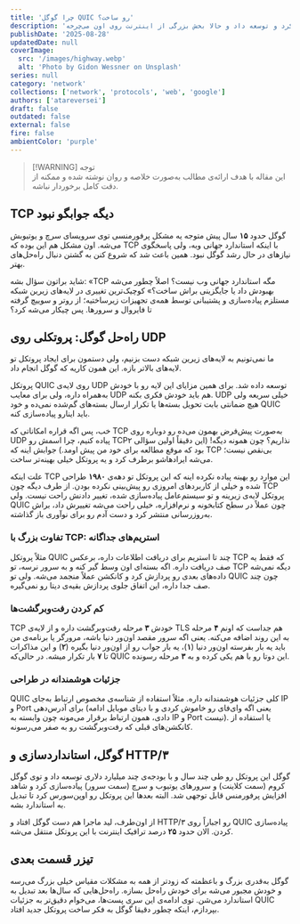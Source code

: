 ```yaml
---
title: 'چرا گوگل QUIC رو ساخت؟'
description: 'داستان پروتکلی که گوگل برای حل مشکلات خودش طراحی کرد و توسعه داد و حالا بخش بزرگی از اینترنت روی اون می‌چرخه'
publishDate: '2025-08-28'
updatedDate: null
coverImage:
  src: '/images/highway.webp'
  alt: 'Photo by Gidon Wessner on Unsplash'
series: null
category: 'network'
collections: ['network', 'protocols', 'web', 'google']
authors: ['atareversei']
draft: false
outdated: false
external: false
fire: false
ambientColor: 'purple'
---
```


> [!WARNING] توجه  
> این مقاله با هدف ارائه‌ی مطالب به‌صورت خلاصه و روان نوشته شده و ممکنه از دقت کامل برخوردار نباشه.

## TCP دیگه جوابگو نبود

گوگل حدود **۱۵** سال پیش متوجه یه مشکل پرفورمنسی توی سرویسای سرچ و یوتیوبش می‌شه. اون مشکل هم این بوده که TCP با اینکه استاندارد جهانی وبه، ولی پاسخگوی نیازهای در حال رشد گوگل نبود. همین باعث شد که شروع کنن به گشتن دنبال راه‌حل‌های بهتر.

شاید براتون سؤال بشه: «TCP مگه استاندارد جهانی وب نیست؟ اصلاً چطور می‌شه بهبودش داد یا جایگزینی براش ساخت؟» کوچیک‌ترین تغییری در لایه‌های زیرین شبکه مستلزم پیاده‌سازی و پشتیبانی توسط همه‌ی تجهیزات زیرساختیه؛ از روتر و سوییچ گرفته تا فایروال و سرورها. پس چیکار می‌شه کرد؟

## راه‌حل گوگل: پروتکلی روی UDP

ما نمی‌تونیم به لایه‌های زیرین شبکه دست بزنیم، ولی دستمون برای ایجاد پروتکل تو لایه‌های بالاتر بازه. این همون کاریه که گوگل انجام داد.

پروتکل QUIC روی لایه‌ی UDP توسعه داده شد. برای همین مزایای این لایه رو با خودش به‌همراه داره، ولی برای معایب UDP هم باید خودش فکری بکنه. UDP خیلی سریعه ولی هیچ ضمانتی بابت تحویل بسته‌ها یا تکرار ارسال بسته‌های گم‌شده نمی‌ده و خود QUIC باید اینارو پیاده‌سازی کنه.

خب، پس اگه قراره امکاناتی که TCP به‌صورت پیش‌فرض بهمون می‌ده رو دوباره روی UDP پیاده کنیم، چرا اسمش رو TCP۲ نذاریم؟ چون همونه دیگه! (این دقیقاً اولین سؤالی بود که موقع مطالعه برای خود من پیش اومد.) جوابش اینه که TCP بی‌نقص نیست؛ می‌شه ایرادهاشو برطرف کرد و یه پروتکل خیلی بهینه‌تر ساخت.

علت اینکه TCP این موارد رو بهینه پیاده نکرده اینه که این پروتکل تو دهه‌ی **۱۹۸۰** طراحی شده و خیلی از کاربردهای امروزی رو پیش‌بینی نکرده بودن. از طرف دیگه چون TCP پروتکل لایه‌ی زیرینه و تو سیستم‌عامل پیاده‌سازی شده، تغییر دادنش راحت نیست. ولی QUIC چون عملاً در سطح کتابخونه و نرم‌افزاره، خیلی راحت می‌شه تغییرش داد، براش به‌روزرسانی منتشر کرد و دست آدم رو برای نوآوری باز گذاشته.

### تفاوت بزرگ با TCP: استریم‌های جداگانه

مثلاً پروتکل QUIC چند تا استریم برای دریافت اطلاعات داره، برعکس TCP که فقط یه صف دریافت داره. اگه بسته‌ای اون وسط گیر کنه و به سرور نرسه، تو TCP دیگه نمی‌شه داده‌های بعدی رو پردازش کرد و کانکشن عملاً منجمد می‌شه. ولی تو QUIC چون چند صف جدا داره، این اتفاق جلوی پردازش بقیه‌ی دیتا رو نمی‌گیره.

### کم کردن رفت‌و‌برگشت‌ها

TCP خودش **۳** مرحله رفت‌وبرگشت داره و از لایه‌ی TLS هم جداست که اونم **۴** مرحله به این روند اضافه می‌کنه. یعنی اگه سرور مقصد اون‌ور دنیا باشه، مرورگر یا برنامه‌ی من باید یه بار بفرسته اون‌ور دنیا (**۱**)، یه بار جواب رو از اون‌ور دنیا بگیره (**۲**) و این مذاکرات تا **۷** بار تکرار میشه. در حالی‌که QUIC این دوتا رو با هم یکی کرده و به **۳** مرحله رسونده.

### جزئیات هوشمندانه در طراحی

QUIC کلی جزئیات هوشمندانه داره. مثلاً استفاده از شناسه‌ی مخصوص ارتباط به‌جای IP و Port برای آدرس‌دهی (یعنی اگه وای‌فای رو خاموش کردی و با دیتای موبایل ادامه دادی، همون ارتباط برقرار می‌مونه چون وابسته به IP و Port نیست). یا استفاده از کانکشن‌های قبلی که رفت‌وبرگشت رو به صفر می‌رسونه.

## گوگل، استانداردسازی و HTTP/۳

گوگل این پروتکل رو طی چند سال و با بودجه‌ی چند میلیارد دلاری توسعه داد و توی گوگل کروم (سمت کلاینت) و سرورهای یوتیوب و سرچ (سمت سرور) پیاده‌سازی کرد و شاهد افزایش پرفورمنس قابل توجهی شد. البته بعدها این پروتکل رو اوپن‌سورس کرد تا تبدیل به استاندارد بشه.

از اون‌طرف، لید ماجرا هم دست گوگل افتاد و HTTP/۳ رو اجباراً روی QUIC پیاده‌سازی کردن. الان حدود **۲۵** درصد ترافیک اینترنت با این پروتکل منتقل می‌شه.

## تیزر قسمت بعدی

گوگل به‌قدری بزرگ و باعظمته که زودتر از همه به مشکلات مقیاس خیلی بزرگ می‌رسه و خودش مجبور می‌شه برای خودش راه‌حل بسازه. راه‌حل‌هایی که سال‌ها بعد تبدیل به استاندارد می‌شن. توی ادامه‌ی این سری پست‌ها، می‌خوام دقیق‌تر به جزئیات QUIC بپردازم، اینکه چطور دقیقا گوگل به فکر ساخت پروتکل جدید افتاد.  
